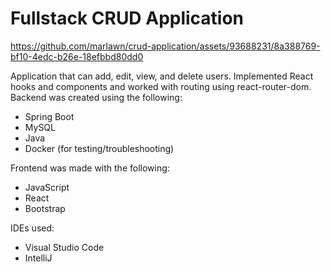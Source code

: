 # Fullstack CRUD Application

https://github.com/marlawn/crud-application/assets/93688231/8a388769-bf10-4edc-b26e-18efbbd80dd0

Application that can add, edit, view, and delete users. Implemented React hooks and components and worked with routing using react-router-dom.
Backend was created using the following:
* Spring Boot
* MySQL
* Java
* Docker (for testing/troubleshooting)

Frontend was made with the following:
* JavaScript
* React
* Bootstrap

IDEs used:
* Visual Studio Code
* IntelliJ
